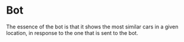 # Bot
The essence of the bot is that it shows the most similar cars in a given location, in response to the one that is sent to the bot.

